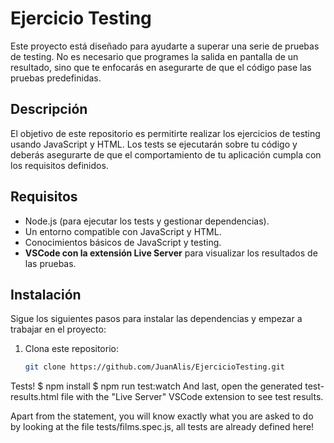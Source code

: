 # Ejercicio Testing

Este proyecto está diseñado para ayudarte a superar una serie de pruebas de testing. No es necesario que programes la salida en pantalla de un resultado, sino que te enfocarás en asegurarte de que el código pase las pruebas predefinidas.

## Descripción

El objetivo de este repositorio es permitirte realizar los ejercicios de testing usando JavaScript y HTML. Los tests se ejecutarán sobre tu código y deberás asegurarte de que el comportamiento de tu aplicación cumpla con los requisitos definidos.

## Requisitos

- Node.js (para ejecutar los tests y gestionar dependencias).
- Un entorno compatible con JavaScript y HTML.
- Conocimientos básicos de JavaScript y testing.
- **VSCode con la extensión Live Server** para visualizar los resultados de las pruebas.

## Instalación

Sigue los siguientes pasos para instalar las dependencias y empezar a trabajar en el proyecto:

1. Clona este repositorio:
   ```bash
   git clone https://github.com/JuanAlis/EjercicioTesting.git
Tests!
$ npm install
$ npm run test:watch
And last, open the generated test-results.html file with the "Live Server" VSCode extension to see test results.

Apart from the statement, you will know exactly what you are asked to do by looking at the file tests/films.spec.js, all tests are already defined here!
